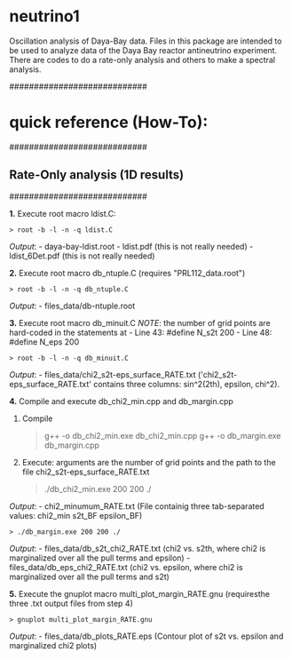 # neutrino1
Oscillation analysis of Daya-Bay data.
Files in this package are intended to be used to analyze data of the Daya Bay reactor antineutrino experiment. There are codes to do a rate-only analysis and others to make a spectral analysis.

############################
# quick reference (How-To):
############################
## Rate-Only analysis (1D results)
############################

**1.** Execute root macro ldist.C:

    > root -b -l -n -q ldist.C

_Output_:  - daya-bay-ldist.root
           - ldist.pdf (this is not really needed)
           - ldist_6Det.pdf (this is not really needed)

**2.** Execute root macro db_ntuple.C (requires "PRL112_data.root")

    > root -b -l -n -q db_ntuple.C

_Output_:  - files_data/db-ntuple.root

**3.** Execute root macro db_minuit.C
_NOTE_: the number of grid points are hard-coded in the statements at
    - Line 43: #define N_s2t  200
    - Line 48: #define N_eps  200

    > root -b -l -n -q db_minuit.C

_Output_:  - files_data/chi2_s2t-eps_surface_RATE.txt
('chi2_s2t-eps_surface_RATE.txt' contains three columns: sin^2(2th), epsilon, chi^2).

**4.** Compile and execute db_chi2_min.cpp and db_margin.cpp

1. Compile
    > g++ -o db_chi2_min.exe db_chi2_min.cpp
    > g++ -o db_margin.exe db_margin.cpp

2. Execute: arguments are the number of grid points and the path to the file chi2_s2t-eps_surface_RATE.txt

    > ./db_chi2_min.exe 200 200 ./

_Output_:  - chi2_minumum_RATE.txt (File containig three tab-separated values: chi2_min  s2t_BF  epsilon_BF) 

    > ./db_margin.exe 200 200 ./

_Output_:  - files_data/db_s2t_chi2_RATE.txt (chi2 vs. s2th, where chi2 is marginalized over all the pull terms and epsilon)
           - files_data/db_eps_chi2_RATE.txt (chi2 vs. epsilon, where chi2 is marginalized over all the pull terms and s2t)

**5.** Execute the gnuplot macro multi_plot_margin_RATE.gnu (requiresthe three .txt output files from step 4)

    > gnuplot multi_plot_margin_RATE.gnu

_Output_:  - files_data/db_plots_RATE.eps (Contour plot of s2t vs. epsilon and marginalized chi2 plots)
